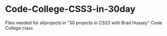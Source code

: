 # Code-College-CSS3-in-30day
Files needed for allprojects in "30 projects in CSS3 with Brad Hussey" Code College class
